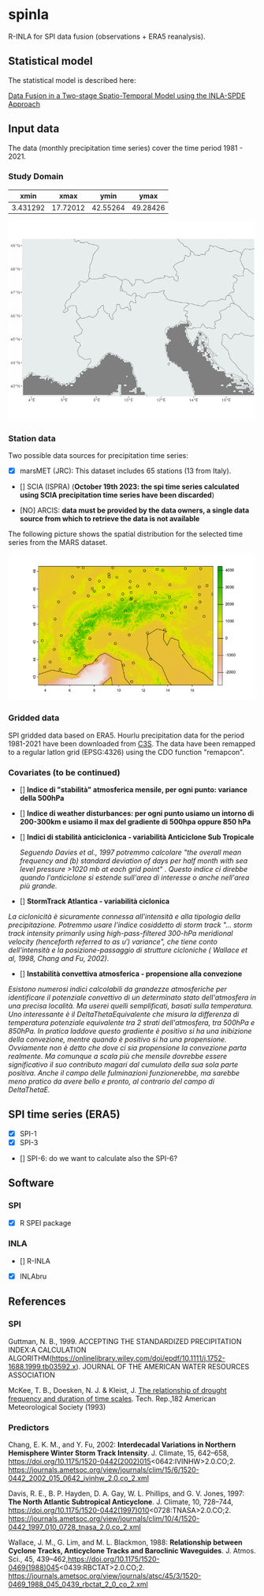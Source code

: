 # spinla

R-INLA for SPI data fusion (observations + ERA5 reanalysis). 

## Statistical model

The statistical model is described here:

[Data Fusion in a Two-stage Spatio-Temporal Model using the INLA-SPDE Approach](https://arxiv.org/abs/2207.10027)

## Input data

The data (monthly precipitation time series) cover the time period 1981 - 2021.

### Study Domain

| xmin | xmax | ymin | ymax |
|------|------|------|------|
| 3.431292 | 17.72012 | 42.55264 | 49.28426 |

![Study domain](./img/spinla_domain.png)


### Station data

Two possible data sources for precipitation time series:

- [X] marsMET (JRC): This dataset includes 65 stations (13 from Italy).

- [] SCIA (ISPRA) (**October 19th 2023: the spi time series calculated using SCIA precipitation time series have been discarded**)
  
- [NO] ARCIS: **data must be provided by the data owners, a single data source from which to retrieve the data is not available**

The following picture shows the spatial distribution for the selected time series from the MARS dataset. 

![Study domain](./img/mars/selectedMarsStations.png)


### Gridded data

SPI gridded data based on ERA5. Hourlu precipitation data for the period 1981-2021 have been downloaded from [C3S](https://cds.climate.copernicus.eu/cdsapp#!/home). The data have been remapped to a regular latlon grid (EPSG:4326) using the CDO function "remapcon".

### Covariates (to be continued)

- [] **Indice di "stabilità" atmosferica mensile, per ogni punto: variance della 500hPa**

- [] **Indice di weather disturbances: per ogni punto usiamo un intorno di 200-300km e usiamo il max del gradiente di 500hpa oppure 850 hPa**

- [] **Indici di stabilità anticiclonica - variabilità Anticiclone Sub Tropicale**

  *Seguendo Davies et al., 1997 potremmo calcolare "the overall mean frequency and (b) standard deviation of days per half month with sea level pressure >1020 mb at each grid point" . Questo indice ci direbbe quando l'anticiclone si estende sull'area di interesse o anche nell'area più grande.*

- [] **StormTrack Atlantica - variabilità ciclonica**
  
*La ciclonicità è sicuramente connessa all'intensità e alla tipologia della precipitazione. Potremmo usare l'indice cosiddetto di storm track "... storm track intensity primarily using high-pass-filtered 300-hPa meridional velocity (henceforth referred to as υ′) variance", che tiene conto dell'intensità e la posizione-passaggio di strutture cicloniche ( Wallace et al, 1998, Chang and Fu, 2002).*

- [] **Instabilità convettiva atmosferica - propensione alla convezione**
  
*Esistono numerosi indici calcolabili da grandezze atmosferiche per identificare il potenziale convettivo di un determinato stato dell'atmosfera in una precisa località. Ma userei quelli semplificati, basati sulla temperatura. Uno interessante è il DeltaThetaEquivalente che misura la differenza di temperatura potenziale equivalente tra 2 strati dell'atmosfera, tra 500hPa e 850hPa. In pratica laddove questo gradiente è positivo si ha una inibizione della convezione,  mentre quando è positivo si ha una propensione. Ovviamente non è detto che dove ci sia propensione la convezione parta realmente. Ma comunque a scala più che mensile dovrebbe essere significativo il suo contributo magari dal cumulato della sua sola parte positiva.  Anche il campo delle fulminazioni funzionerebbe, ma sarebbe meno pratico da avere bello e pronto, al contrario del campo di DeltaThetaE.*

## SPI time series (ERA5)

- [x] SPI-1
- [x] SPI-3 
- [] SPI-6: do we want to calculate also the SPI-6?

## Software

### SPI

- [x] R SPEI package 

### INLA

- [] R-INLA
- [X] INLAbru

## References

### SPI

Guttman, N. B., 1999. ACCEPTING THE STANDARDIZED PRECIPITATION INDEX:A CALCULATION ALGORITHM(https://onlinelibrary.wiley.com/doi/epdf/10.1111/j.1752-1688.1999.tb03592.x). JOURNAL OF THE AMERICAN WATER RESOURCES ASSOCIATION

McKee, T. B., Doesken, N. J. & Kleist, J. [The relationship of drought frequency and duration of time scales](https://www.droughtmanagement.info/literature/AMS_Relationship_Drought_Frequency_Duration_Time_Scales_1993.pdf). Tech. Rep.,182 American Meteorological Society (1993) 

### Predictors

Chang, E. K. M., and Y. Fu, 2002: **Interdecadal Variations in Northern Hemisphere Winter Storm Track Intensity**. J. Climate, 15, 642–658, https://doi.org/10.1175/1520-0442(2002)015<0642:IVINHW>2.0.CO;2.
https://journals.ametsoc.org/view/journals/clim/15/6/1520-0442_2002_015_0642_ivinhw_2.0.co_2.xml 
 
Davis, R. E., B. P. Hayden, D. A. Gay, W. L. Phillips, and G. V. Jones, 1997: **The North Atlantic Subtropical Anticyclone**. J. Climate, 10, 728–744, https://doi.org/10.1175/1520-0442(1997)010<0728:TNASA>2.0.CO;2. 
https://journals.ametsoc.org/view/journals/clim/10/4/1520-0442_1997_010_0728_tnasa_2.0.co_2.xml 
 
Wallace, J. M., G. Lim, and M. L. Blackmon, 1988: **Relationship between Cyclone Tracks, Anticyclone Tracks and Baroclinic Waveguides**. J. Atmos. Sci., 45, 439–462,https://doi.org/10.1175/1520-0469(1988)045<0439:RBCTAT>2.0.CO;2. 
https://journals.ametsoc.org/view/journals/atsc/45/3/1520-0469_1988_045_0439_rbctat_2_0_co_2.xml




  


